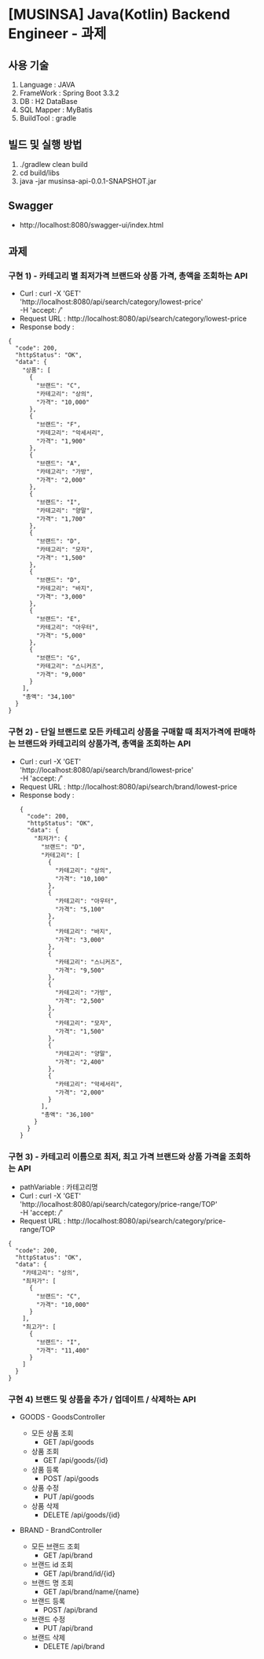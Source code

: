 # [MUSINSA] Java(Kotlin) Backend Engineer - 과제

## 사용 기술
1. Language : JAVA
2. FrameWork : Spring Boot 3.3.2
3. DB : H2 DataBase
4. SQL Mapper : MyBatis
5. BuildTool : gradle

## 빌드 및 실행 방법
1. ./gradlew clean build
2. cd build/libs
3. java -jar musinsa-api-0.0.1-SNAPSHOT.jar


## Swagger
- http://localhost:8080/swagger-ui/index.html

## 과제
### 구현 1) - 카테고리 별 최저가격 브랜드와 상품 가격, 총액을 조회하는 API
+ Curl : curl -X 'GET' \
  'http://localhost:8080/api/search/category/lowest-price' \
  -H 'accept: */*'
+ Request URL : http://localhost:8080/api/search/category/lowest-price
+ Response body :
```
{
  "code": 200,
  "httpStatus": "OK",
  "data": {
    "상품": [
      {
        "브랜드": "C",
        "카테고리": "상의",
        "가격": "10,000"
      },
      {
        "브랜드": "F",
        "카테고리": "악세서리",
        "가격": "1,900"
      },
      {
        "브랜드": "A",
        "카테고리": "가방",
        "가격": "2,000"
      },
      {
        "브랜드": "I",
        "카테고리": "양말",
        "가격": "1,700"
      },
      {
        "브랜드": "D",
        "카테고리": "모자",
        "가격": "1,500"
      },
      {
        "브랜드": "D",
        "카테고리": "바지",
        "가격": "3,000"
      },
      {
        "브랜드": "E",
        "카테고리": "아우터",
        "가격": "5,000"
      },
      {
        "브랜드": "G",
        "카테고리": "스니커즈",
        "가격": "9,000"
      }
    ],
    "총액": "34,100"
  }
}
```
### 구현 2) - 단일 브랜드로 모든 카테고리 상품을 구매할 때 최저가격에 판매하는 브랜드와 카테고리의 상품가격, 총액을 조회하는 API
+ Curl : curl -X 'GET' \
  'http://localhost:8080/api/search/brand/lowest-price' \
  -H 'accept: */*'
+ Request URL : http://localhost:8080/api/search/brand/lowest-price
+ Response body :
  ```
  {
    "code": 200,
    "httpStatus": "OK",
    "data": {
      "최저가": {
        "브랜드": "D",
        "카테고리": [
          {
            "카테고리": "상의",
            "가격": "10,100"
          },
          {
            "카테고리": "아우터",
            "가격": "5,100"
          },
          {
            "카테고리": "바지",
            "가격": "3,000"
          },
          {
            "카테고리": "스니커즈",
            "가격": "9,500"
          },
          {
            "카테고리": "가방",
            "가격": "2,500"
          },
          {
            "카테고리": "모자",
            "가격": "1,500"
          },
          {
            "카테고리": "양말",
            "가격": "2,400"
          },
          {
            "카테고리": "악세서리",
            "가격": "2,000"
          }
        ],
        "총액": "36,100"
      }
    }
  }
  ```
### 구현 3) - 카테고리 이름으로 최저, 최고 가격 브랜드와 상품 가격을 조회하는 API
+ pathVariable : 카테고리명
+ Curl : curl -X 'GET' \
  'http://localhost:8080/api/search/category/price-range/TOP' \
  -H 'accept: */*'
+ Request URL : http://localhost:8080/api/search/category/price-range/TOP
```
{
  "code": 200,
  "httpStatus": "OK",
  "data": {
    "카테고리": "상의",
    "최저가": [
      {
        "브랜드": "C",
        "가격": "10,000"
      }
    ],
    "최고가": [
      {
        "브랜드": "I",
        "가격": "11,400"
      }
    ]
  }
}
```

### 구현 4) 브랜드 및 상품을 추가 / 업데이트 / 삭제하는 API
+ GOODS - GoodsController
  + 모든 상품 조회 
    - GET /api/goods
  + 상품 조회 
    - GET /api/goods/{id}
  + 상품 등록 
    - POST /api/goods
  + 상품 수정 
    - PUT /api/goods
  + 상품 삭제 
    - DELETE /api/goods/{id}

+ BRAND - BrandController
  + 모든 브랜드 조회 
    - GET /api/brand
  + 브랜드 id 조회 
    - GET /api/brand/id/{id}
  + 브랜드 명 조회 
    - GET /api/brand/name/{name}
  + 브랜드 등록 
    - POST /api/brand
  + 브랜드 수정 
    - PUT /api/brand
  + 브랜드 삭제 
    - DELETE /api/brand
